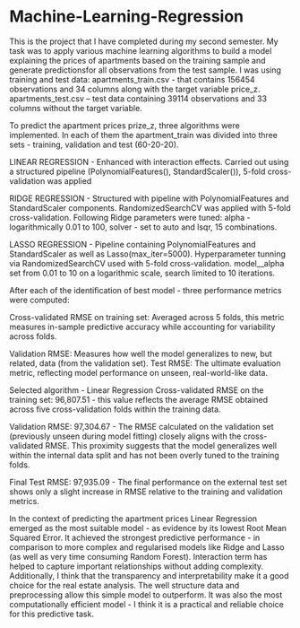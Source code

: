 # Machine-Learning-Regression
This is the project that I have completed during my second semester. My task was to apply various machine learning algorithms to build a model explaining the prices of apartments
based on the training sample and generate predictionsfor all observations from the test sample. I was using training and test data:
apartments_train.csv - that contains 156454 observations and 34 columns along with the target variable price_z.
apartments_test.csv – test data containing 39114 observations and 33 columns without the target variable.

To predict the apartment prices prize_z, three algorithms were implemented. In each of them the apartment_train was
divided into three sets - training, validation and test (60-20-20).
  
LINEAR REGRESSION - Enhanced with interaction effects. Carried out using a structured pipeline (PolynomialFeatures(), StandardScaler()), 5-fold cross-validation was applied

RIDGE REGRESSION - Structured with pipeline with PolynomialFeatures and StandardScaler components. RandomizedSearchCV was applied with
5-fold cross-validation. Following Ridge parameters were tuned: alpha - logarithmically 0.01 to 100, solver - set to auto and
lsqr, 15 combinations.

LASSO REGRESSION - Pipeline containing PolynomialFeatures and StandardScaler as well as Lasso(max_iter=5000). Hyperparameter tunning via
RandomizedSearchCV used with 5-fold cross-validation. model__alpha set from 0.01 to 10 on a logarithmic scale, search limited to 10 iterations.

After each of the identification of best model - three performance metrics were computed:

Cross-validated RMSE on training set: Averaged across 5 folds, this metric measures in-sample predictive accuracy while accounting for variability across folds.

Validation RMSE: Measures how well the model generalizes to new, but related, data (from the validation set).
Test RMSE: The ultimate evaluation metric, reflecting model performance on unseen, real-world-like data.

Selected algorithm - Linear Regression
Cross-validated RMSE on the training set: 96,807.51 - this value reflects the average RMSE obtained across five cross-validation folds within the training data.

Validation RMSE: 97,304.67 - The RMSE calculated on the validation set (previously unseen during model fitting) closely aligns with the cross-validated RMSE.
This proximity suggests that the model generalizes well within the internal data split and has not been overly tuned to the
training folds.

Final Test RMSE: 97,935.09 - The final performance on the external test set shows only a slight increase in RMSE relative to the training and validation metrics.

In the context of predicting the apartment prices Linear Regression emerged as the most suitable model - as
evidence by its lowest Root Mean Squared Error. It achieved the strongest predictive performance - in
comparison to more complex and regularised models like Ridge and Lasso (as well as very time consuming
Random Forest). Interaction term has helped to capture important relationships without adding complexity.
Additionally, I think that the transparency and interpretability make it a good choice for the real estate
analysis. The well structure data and preprocessing allow this simple model to outperform. It was also the
most computationally efficient model - I think it is a practical and reliable choice for this predictive task.
